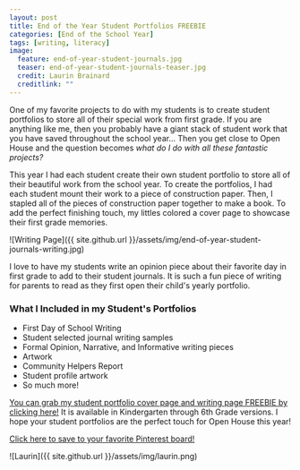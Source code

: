 ```yaml
---
layout: post
title: End of the Year Student Portfolios FREEBIE
categories: [End of the School Year]
tags: [writing, literacy]
image:
  feature: end-of-year-student-journals.jpg
  teaser: end-of-year-student-journals-teaser.jpg
  credit: Laurin Brainard
  creditlink: ""
---
```

One of my favorite projects to do with my students is to create student portfolios to store all of their special work from first grade. If you are anything like me, then you probably have a giant stack of student work that you have saved throughout the school year... Then you get close to Open House and the question becomes *what do I do with all these fantastic projects?* 

This year I had each student create their own student portfolio to store all of their beautiful work from the school year. To create the portfolios, I had each student mount their work to a piece of construction paper. Then, I stapled all of the pieces of construction paper together to make a book. To add the perfect finishing touch, my littles colored a cover page to showcase their first grade memories.

![Writing Page]({{ site.github.url }}/assets/img/end-of-year-student-journals-writing.jpg)

I love to have my students write an opinion piece about their favorite day in first grade to add to their student journals. It is such a fun piece of writing for parents to read as they first open their child's yearly portfolio. 

### What I Included in my Student's Portfolios
- First Day of School Writing
- Student selected journal writing samples
- Formal Opinion, Narrative, and Informative writing pieces
- Artwork
- Community Helpers Report
- Student profile artwork
- So much more!

[You can grab my student portfolio cover page and writing page FREEBIE by clicking here!](https://drive.google.com/file/d/1x1OLBsgJ7-QJUpWAg7WX3bhxzplyebes/view?usp=sharing) It is available in Kindergarten through 6th Grade versions. I hope your student portfolios are the perfect touch for Open House this year!

[Click here to save to your favorite Pinterest board!](https://pin.it/5koucjctgzsufu)

![Laurin]({{ site.github.url }}/assets/img/laurin.png)